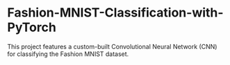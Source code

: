 # Fashion-MNIST-Classification-with-PyTorch
This project features a custom-built Convolutional Neural Network (CNN) for classifying the Fashion MNIST dataset.
